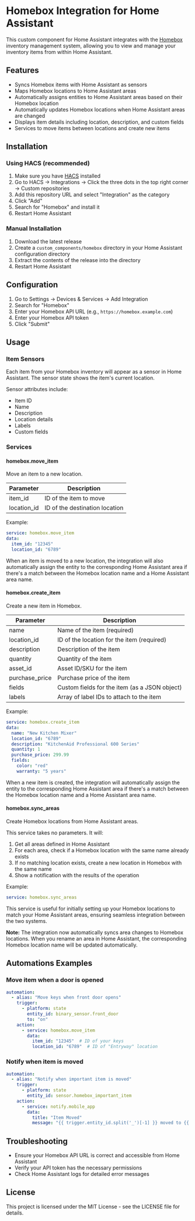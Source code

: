 # Homebox Integration for Home Assistant

This custom component for Home Assistant integrates with the [Homebox](https://hay-kot.github.io/homebox/) inventory management system, allowing you to view and manage your inventory items from within Home Assistant.

## Features

- Syncs Homebox items with Home Assistant as sensors
- Maps Homebox locations to Home Assistant areas
- Automatically assigns entities to Home Assistant areas based on their Homebox location
- Automatically updates Homebox locations when Home Assistant areas are changed
- Displays item details including location, description, and custom fields
- Services to move items between locations and create new items

## Installation

### Using HACS (recommended)

1. Make sure you have [HACS](https://hacs.xyz/) installed
2. Go to HACS → Integrations → Click the three dots in the top right corner → Custom repositories
3. Add this repository URL and select "Integration" as the category
4. Click "Add"
5. Search for "Homebox" and install it
6. Restart Home Assistant

### Manual Installation

1. Download the latest release
2. Create a `custom_components/homebox` directory in your Home Assistant configuration directory
3. Extract the contents of the release into the directory
4. Restart Home Assistant

## Configuration

1. Go to Settings → Devices & Services → Add Integration
2. Search for "Homebox"
3. Enter your Homebox API URL (e.g., `https://homebox.example.com`)
4. Enter your Homebox API token
5. Click "Submit"

## Usage

### Item Sensors

Each item from your Homebox inventory will appear as a sensor in Home Assistant. The sensor state shows the item's current location.

Sensor attributes include:
- Item ID
- Name
- Description
- Location details
- Labels
- Custom fields

### Services

#### homebox.move_item

Move an item to a new location.

| Parameter | Description |
|-----------|-------------|
| item_id | ID of the item to move |
| location_id | ID of the destination location |

Example:
```yaml
service: homebox.move_item
data:
  item_id: "12345"
  location_id: "6789"
```

When an item is moved to a new location, the integration will also automatically assign the entity to the corresponding Home Assistant area if there's a match between the Homebox location name and a Home Assistant area name.

#### homebox.create_item

Create a new item in Homebox.

| Parameter | Description |
|-----------|-------------|
| name | Name of the item (required) |
| location_id | ID of the location for the item (required) |
| description | Description of the item |
| quantity | Quantity of the item |
| asset_id | Asset ID/SKU for the item |
| purchase_price | Purchase price of the item |
| fields | Custom fields for the item (as a JSON object) |
| labels | Array of label IDs to attach to the item |

Example:
```yaml
service: homebox.create_item
data:
  name: "New Kitchen Mixer"
  location_id: "6789"
  description: "KitchenAid Professional 600 Series"
  quantity: 1
  purchase_price: 299.99
  fields:
    color: "red"
    warranty: "5 years"
```

When a new item is created, the integration will automatically assign the entity to the corresponding Home Assistant area if there's a match between the Homebox location name and a Home Assistant area name.

#### homebox.sync_areas

Create Homebox locations from Home Assistant areas.

This service takes no parameters. It will:
1. Get all areas defined in Home Assistant
2. For each area, check if a Homebox location with the same name already exists
3. If no matching location exists, create a new location in Homebox with the same name
4. Show a notification with the results of the operation

Example:
```yaml
service: homebox.sync_areas
```

This service is useful for initially setting up your Homebox locations to match your Home Assistant areas, ensuring seamless integration between the two systems.

**Note:** The integration now automatically syncs area changes to Homebox locations. When you rename an area in Home Assistant, the corresponding Homebox location name will be updated automatically.

## Automations Examples

### Move item when a door is opened
```yaml
automation:
  - alias: "Move keys when front door opens"
    trigger:
      - platform: state
        entity_id: binary_sensor.front_door
        to: "on"
    action:
      - service: homebox.move_item
        data:
          item_id: "12345"  # ID of your keys
          location_id: "6789"  # ID of "Entryway" location
```

### Notify when item is moved
```yaml
automation:
  - alias: "Notify when important item is moved"
    trigger:
      - platform: state
        entity_id: sensor.homebox_important_item
    action:
      - service: notify.mobile_app
        data:
          title: "Item Moved"
          message: "{{ trigger.entity_id.split('_')[-1] }} moved to {{ trigger.to_state.state }}"
```

## Troubleshooting

- Ensure your Homebox API URL is correct and accessible from Home Assistant
- Verify your API token has the necessary permissions
- Check Home Assistant logs for detailed error messages

## License

This project is licensed under the MIT License - see the LICENSE file for details.